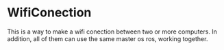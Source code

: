 # WifiConection
This is a way to make a wifi conection between two or more computers. In addition, all of them can use the same master os ros, working together.
